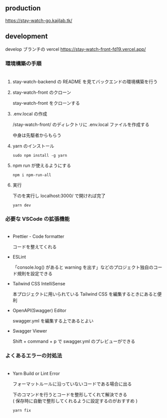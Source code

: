 ## production

https://stay-watch-go.kajilab.tk/

## development

develop ブランチの vercel
https://stay-watch-front-fd19.vercel.app/

### 環境構築の手順 <br><br>

1. stay-watch-backend の README を見てバックエンドの環境構築を行う

2. stay-watch-front のクローン

   stay-watch-front をクローンする

3. .env.local の作成

   /stay-watch-front/ のディレクトリに .env.local ファイルを作成する

   中身は先駆者からもらう

4. yarn のインストール

   ```
   sudo npm install -g yarn
   ```

5. npm run が使えるようにする

   ```
   npm i npm-run-all
   ```

6. 実行

   下のを実行し localhost:3000/ で開ければ完了

   ```
   yarn dev
   ```

### 必要な VSCode の拡張機能<br><br>

- Prettier - Code formatter

  コードを整えてくれる

- ESLint

  「console.log() があると warning を出す」などのプロジェクト独自のコード規則を設定できる

- Tailwind CSS IntelliSense

  本プロジェクトに用いられている Tailwind CSS を編集するときにあると便利

- OpenAPI(Swagger) Editor

  swagger.yml を編集する上であるとよい

- Swagger Viewer

  Shift + command + p で swagger.yml のプレビューができる

### よくあるエラーの対処法<br><br>

- Yarn Build or Lint Error

  フォーマットルールに沿っていないコードである場合に出る

  下のコマンドを行うとコードを整形してくれて解決できる  
  ( 保存時に自動で整形してくれるように設定するのがおすすめ )

  ```
  yarn fix
  ```
